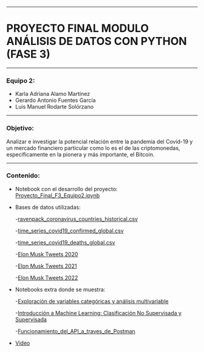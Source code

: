 -----

# PROYECTO FINAL MODULO ANÁLISIS DE DATOS CON PYTHON (FASE 3) 

-----

### Equipo 2:

* Karla Adriana Alamo Martínez
* Gerardo Antonio Fuentes García
* Luis Manuel Rodarte Solórzano

-----

### Objetivo:

Analizar e investigar la potencial relación entre la pandemia del Covid-19 y un mercado financiero particular como lo es el de las criptomonedas, específicamente en la pionera y más importante, el Bitcoin. 

-----

### Contenido:

* Notebook con el desarrollo del proyecto:  [Proyecto_Final_F3_Equipo2.ipynb](./Proyecto_Final_F3_Equipo2.ipynb)

* Bases de datos utilizadas: 

    -[ravenpack_coronavirus_countries_historical.csv](./Data/ravenpack_coronavirus_countries_historical.csv)
    
    -[time_series_covid19_confirmed_global.csv](./Data/time_series_covid19_confirmed_global.csv)
    
    -[time_series_covid19_deaths_global.csv](./Data/time_series_covid19_deaths_global.csv)
    
    -[Elon Musk Tweets 2020](./Data/elonm_twitts_2020.csv)
    
    -[Elon Musk Tweets 2021](./Data/elonm_twitts_2021.csv)
    
    -[Elon Musk Tweets 2022](./Data/elonm_twitts_2022.csv)

* Notebooks extra donde se muestra: 

    -[Exploración de variables categóricas y análisis multivariable](./variables_categoricas_analisis_multivariable.ipynb) 
    
    -[Introducción a Machine Learning: Clasificación No Supervisada y Supervisada](./machine_learning.ipynb) 
    
    -[Funcionamiento_del_API_a_traves_de_Postman](./Funcionamiento_API_Postman.ipynb) 

* [Video](https://youtu.be/gqgJ7dYVZjE)
